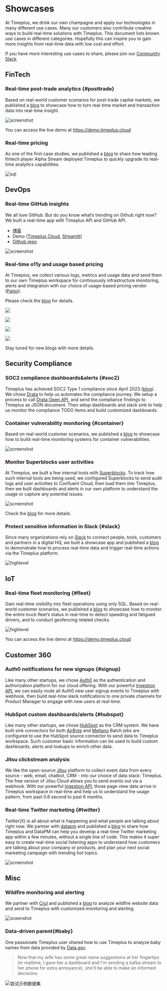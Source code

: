 # Showcases

At Timeplus, we drink our own champagne and apply our technologies in many different use cases. Many our customers also contribute creative ways to build real-time solutions with Timeplus. This document lists known use cases in different categories. Hopefully this can inspire you to gain more insights from real-time data with low cost and effort.

If you have more interesting use cases to share, please join our [Community Slack](https://timeplus.com/slack).



## FinTech

### Real-time post-trade analytics {#posttrade}

Based on real-world customer scenarios for post-trade capital markets, we published a [blog](https://www.timeplus.com/post/unlocking-real-time-post-trade-analytics-with-streaming-sql) to showcase how to turn real-time market and transaction data into real-time insight.

![screenshot](https://static.wixstatic.com/media/2d747e_819ee33799004a11ac9f31c0bf452bb6~mv2.png/v1/fill/w_1480,h_652,al_c,q_90,usm_0.66_1.00_0.01,enc_auto/2d747e_819ee33799004a11ac9f31c0bf452bb6~mv2.png)

You can access the live demo at https://demo.timeplus.cloud



### Real-time pricing

As one of the first case studies, we published a [blog](https://www.timeplus.com/post/real-time-pricing-made-easy) to share how leading fintech player Alpha Stream deployed Timeplus to quickly upgrade its real-time analytics capabilities.

![sql](https://static.wixstatic.com/media/b32125_b56eae05ae094ae8a83e2bc6ab62b96e~mv2.png/v1/fill/w_1480,h_512,al_c,q_90,usm_0.66_1.00_0.01,enc_auto/b32125_b56eae05ae094ae8a83e2bc6ab62b96e~mv2.png)

## DevOps

### Real-time GitHub insights

We all love GitHub. But do you know what’s trending on Github right now? We built a real-time app with Timeplus API and GitHub API.

* [博客](https://www.timeplus.com/post/github-real-time-app)
* Demo ([Timeplus Cloud](https://demo.timeplus.cloud), [Streamlit](https://timeplus.streamlit.app/github_dashboard))
* [Github repo](https://github.com/timeplus-io/streamlit_apps)

![screenshot](https://static.wixstatic.com/media/b32125_10d7aa79909c48549e45f09df54ca93d~mv2.png/v1/fill/w_1480,h_642,al_c,q_90,usm_0.66_1.00_0.01,enc_auto/b32125_10d7aa79909c48549e45f09df54ca93d~mv2.png)



### Real-time o11y and usage based pricing

At Timeplus, we collect various logs, metrics and usage data and send them to our own Timeplus workspace for continuously infrastructure monitoring, alerts and integration with our choice of usage-based pricing vendor ([Paigo](https://paigo.tech/)).

Please check the [blog](https://www.timeplus.com/post/unlocking-cloud-observability-with-confluent-and-timeplus-cloud) for details.

![](https://static.wixstatic.com/media/2d747e_a66d09ceedcd4e66b3254490898153b5~mv2.png/v1/fill/w_1480,h_470,al_c,q_90,usm_0.66_1.00_0.01,enc_auto/2d747e_a66d09ceedcd4e66b3254490898153b5~mv2.png)

![](https://static.wixstatic.com/media/2d747e_d513fedaff0546629c5fa2c295d7b24f~mv2.png/v1/fill/w_1480,h_838,al_c,q_90,usm_0.66_1.00_0.01,enc_auto/2d747e_d513fedaff0546629c5fa2c295d7b24f~mv2.png)

![](https://static.wixstatic.com/media/2d747e_5d536b2b6e7549139195ccbb267c49e0~mv2.png/v1/fill/w_1480,h_568,al_c,q_90,usm_0.66_1.00_0.01,enc_auto/2d747e_5d536b2b6e7549139195ccbb267c49e0~mv2.png)

![](https://static.wixstatic.com/media/2d747e_ca3b5307ffcc4ab29cb8b57c1cc572d7~mv2.png/v1/fill/w_1480,h_574,al_c,q_90,usm_0.66_1.00_0.01,enc_auto/2d747e_ca3b5307ffcc4ab29cb8b57c1cc572d7~mv2.png)

Stay tuned for new blogs with more details.



## Security Compliance



### SOC2 compliance dashboards&alerts {#soc2}

Timeplus has achieved SOC2 Type 1 compliance since April 2023 ([blog](https://www.timeplus.com/post/soc2-type1)). We chose [Drata](https://drata.com/) to help us automates the compliance journey. We setup a process to call [Drata Open API](https://drata.com/product/api), and send the compliance findings to Timeplus as JSON document. Then setup dashboards and slack sink to help us monitor the compliance TODO items and build customized dashboards.



### Container vulnerability monitoring {#container}

Based on real-world customer scenarios, we published a [blog](https://www.timeplus.com/post/real-time-container-vulnerabilities-monitoring) to showcase how to build real-time monitoring systems for container vulnerabilities.

![screenshot](https://static.wixstatic.com/media/b32125_6e0d3f93addb4af3a0f3f06fc2b1ca8c~mv2.png/v1/fill/w_1389,h_700,al_c,q_90,enc_auto/b32125_6e0d3f93addb4af3a0f3f06fc2b1ca8c~mv2.png)

### Monitor Superblocks user activities

At Timeplus, we built a few internal tools with [Superblocks](http://superblocks.com/). To track how such internal tools are being used, we configured Superblocks to send audit logs and user activities to Confluent Cloud, then load them into Timeplus, then we built dashboards and alerts in our own platform to understand the usage or capture any potential issues.

![screenshot](https://static.wixstatic.com/media/b32125_f955e16bbdb84ca4866df92a37849243~mv2.png/v1/fill/w_1480,h_572,al_c,q_90,usm_0.66_1.00_0.01,enc_auto/b32125_f955e16bbdb84ca4866df92a37849243~mv2.png)

Check the [blog](https://www.timeplus.com/post/monitor-superblocks-user-activities) for more details.



### Protect sensitive information in Slack {#slack}

Since many organizations rely on [Slack](https://slack.com/about) to connect people, tools, customers and partners in a digital HQ, we built a showcase app and published a [blog](https://www.timeplus.com/post/build-a-real-time-security-app-in-3-easy-steps) to demonstrate how to process real-time data and trigger real-time actions via the Timeplus platform.

![highlevel](https://static.wixstatic.com/media/b32125_8c9d89828b7e49af97282327f0385248~mv2.png/v1/fill/w_1393,h_450,al_c,q_90,enc_auto/b32125_8c9d89828b7e49af97282327f0385248~mv2.png)

## IoT

### Real-time fleet monitoring {#fleet}

Gain real-time visibility into fleet operations using only SQL. Based on real-world customer scenarios, we published a [blog](https://www.timeplus.com/post/case-study-real-time-fleet-monitoring-with-timeplus) to showcase how to monitor the entire truck fleet’s status in real-time to detect speeding and fatigued drivers, and to conduct geofencing related checks.

![highlevel](https://static.wixstatic.com/media/2d747e_3cb2207a6b154e70960e7a8f9dd0d43e~mv2.png/v1/fill/w_1366,h_821,al_c,q_90,enc_auto/2d747e_3cb2207a6b154e70960e7a8f9dd0d43e~mv2.png)

You can access the live demo at https://demo.timeplus.cloud



## Customer 360

### Auth0 notifications for new signups {#signup}

Like many other startups, we chose [Auth0](https://auth0.com/) as the authentication and authorization platform for our cloud offering. With our powerful [Ingestion API](ingest-api), we can easily route all Auth0 new user signup events to Timeplus with webhook, then build real-time slack notifications to one private channels for Product Manager to engage with new users at real-time.



### HubSpot custom dashboards/alerts {#hubspot}

Like many other startups, we chose [HubSpot](https://hubspot.com/) as the CRM system. We have built sink connectors for both [AirByte](https://github.com/airbytehq/airbyte/pull/21226) and [Meltano](https://github.com/timeplus-io/target-timeplus) Batch jobs are configured to use the HubSpot source connector to send data to Timeplus workspace. Such customer basic information can be used to build custom dashboards, alerts and lookups to enrich other data.

### Jitsu clickstream analysis

We like the open-source [Jitsu](https://jitsu.com/) platform to collect event data from every source - web, email, chatbot, CRM - into our choice of data stack: Timeplus. The free version of Jitsu Cloud allows you to send events out via a webhook. With our powerful [Ingestion API](ingest-api), those page view data arrive in Timeplus workspace in real-time and help us to understand the usage pattern, from past 0.6 second to past 6 months.

### Real-time Twitter marketing {#twitter}

Twitter(X) is all about what is happening and what people are talking about right now. We partner with [datapm](https://datapm.io/) and published a [blog](https://www.timeplus.com/post/real-time-twitter-marketing)  to share how Timeplus and DataPM can help you develop a real-time Twitter marketing app within a few minutes, without a single line of code. This makes it super easy to create real-time social listening apps to understand how customers are talking about your company or products, and plan your next social marketing campaign with trending hot topics.

![screenshot](https://static.wixstatic.com/media/b32125_9cc9aa162b174834a4b7994f69eb33ca~mv2.png/v1/fill/w_1480,h_664,al_c,q_90,usm_0.66_1.00_0.01,enc_auto/b32125_9cc9aa162b174834a4b7994f69eb33ca~mv2.png)





## Misc

### Wildfire monitoring and alerting

We partner with [Crul](https://www.crul.com/) and published a [blog](https://www.timeplus.com/post/integrating-timeplus-crul) to analyze wildfire website data and send to Timeplus with customized monitoring and alerting.

![sceenshot](https://static.wixstatic.com/media/b32125_b655043ec56c4fac920e3697bfc1049b~mv2.png/v1/fill/w_1480,h_902,al_c,q_90,usm_0.66_1.00_0.01,enc_auto/b32125_b655043ec56c4fac920e3697bfc1049b~mv2.png)

### Data-driven parent{#baby}

One passionate Timeplus user shared how to use Timeplus to analyze baby names from data provided by [Data.gov](https://www.kaggle.com/datasets/kaggle/us-baby-names).

> Now that my wife has some great name suggestions at her fingertips (in realtime, I gave her a dashboard and I'm sending a kafka stream to her phone for extra annoyance), she'll be able to make an informed decisions.

![尝试示例数据集](/img/babynames.png)